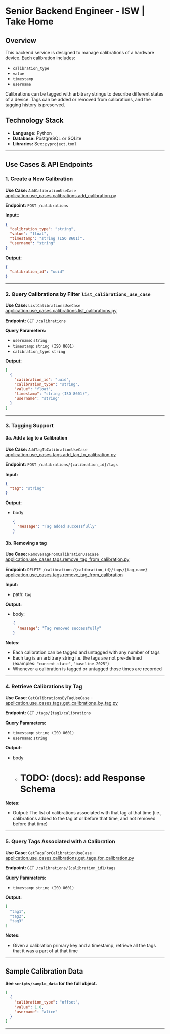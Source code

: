 # Senior Backend Engineer - ISW | Take Home

## Overview

This backend service is designed to manage calibrations of a hardware device. Each calibration includes:

- `calibration_type`
- `value`
- `timestamp`
- `username`

Calibrations can be tagged with arbitrary strings to describe different states of a device. Tags can be added or removed
from calibrations, and the tagging history is preserved.

## Technology Stack

- **Language:** Python
- **Database:** PostgreSQL or SQLite
- **Libraries:** See: `pyproject.toml`

---

## Use Cases & API Endpoints

### 1. Create a New Calibration

**Use Case:** `AddCalibrationUseCase`  [application.use_cases.calibrations.add_calibration.py](src/application/use_cases/calibrations/add_calibration_use_case.py)

**Endpoint:** `POST /calibrations`

**Input:**:

```json
{
  "calibration_type": "string",
  "value": "float",
  "timestamp": "string (ISO 8601)",
  "username": "string"
}
```

**Output:**

```json
{
  "calibration_id": "uuid"
}
```

---

### 2. Query Calibrations by Filter `list_calibrations_use_case`

**Use Case:** `ListCalibrationsUseCase`  [application.use_cases.calibrations.list_calibrations.py](src/application/use_cases/calibrations/list_calibrations.py)

**Endpoint:** `GET /calibrations`

**Query Parameters:**

- `username`: `string`
- `timestamp`: `string (ISO 8601)`
- `calibration_type`: `string`

**Output:**

```json
[
  {
    "calibration_id": "uuid",
    "calibration_type": "string",
    "value": "float",
    "timestamp": "string (ISO 8601)",
    "username": "string"
  }
]
```

---

### 3. Tagging Support

#### 3a. Add a tag to a Calibration

**Use Case:** `AddTagToCalibrationUseCase`  [application.use_cases.tags.add_tag_to_calibration.py](src/application/use_cases/tags/add_tag_to_calibration.py)

**Endpoint:** `POST /calibrations/{calibration_id}/tags`

**Input:**

```json
{
  "tag": "string"
}
```

**Output:**

- body
  ```json
  {
    "message": "Tag added successfully"
  }
  ```

#### 3b. Removing a tag

**Use Case:** `RemoveTagFromCalibrationUseCase` [application.use_cases.tags.remove_tag_from_calibration.py](src/application/use_cases/tags/remove_tag_from_calibration.py)

**Endpoint:** `DELETE /calibrations/{calibration_id}/tags/{tag_name}` [application.use_cases.tags.remove_tag_from_calibration](src/application/use_cases/tags/remove_tag_from_calibration.py)

**Input:**

- path: `tag`

**Output:**

- body:
  ```json
  {
    "message": "Tag removed successfully"
  }
  ```

**Notes:**

- Each calibration can be tagged and untagged with any number of tags
- Each tag is an arbitrary string i.e. the tags are not pre-defined (examples: `"current-state"`, `"baseline-2025"`)
- Whenever a calibration is tagged or untagged those times are recorded

---

### 4. Retrieve Calibrations by Tag

**Use Case**: `GetCalibrationsByTagUseCase` - [application.use_cases.tags.get_calibrations_by_tag.py](src/application/use_cases/tags/get_calibrations_by_tag.py)

**Endpoint:** `GET /tags/{tag}/calibrations`

**Query Parameters:**

- `timestamp`: `string (ISO 8601)`
- `username`: `string`

**Output:**

- body
  - # TODO: (docs): add Response Schema

**Notes:**

- Output: The list of calibrations associated with that tag at that time (i.e.,
  calibrations added to the tag at or before that time, and not removed before that time)

---

### 5. Query Tags Associated with a Calibration

**Use Case**: `GetTagsForCalibrationUseCase` - [application.use_cases.calibrations.get_tags_for_calibration.py](application/use_cases/calibrations/get_tags_for_calibration.py)

**Endpoint:** `GET /calibrations/{calibration_id}/tags`

**Query Parameters:**

- `timestamp`: `string (ISO 8601)`

**Output:**

```json
[
  "tag1",
  "tag2",
  "tag3"
]
```

**Notes:**

- Given a calibration primary key and a timestamp, retrieve all the tags that it was a
  part of at that time

---

## Sample Calibration Data

__See `scripts/sample_data` for the full object.__

```json
[
  {
    "calibration_type": "offset",
    "value": 1.0,
    "username": "alice"
  }
]
```

---
